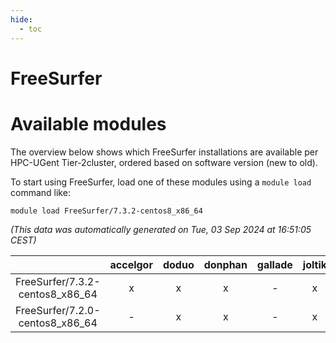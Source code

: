 ```yaml
---
hide:
  - toc
---
```


FreeSurfer
==========

# Available modules


The overview below shows which FreeSurfer installations are available per HPC-UGent Tier-2cluster, ordered based on software version (new to old).

To start using FreeSurfer, load one of these modules using a `module load` command like:

```shell
module load FreeSurfer/7.3.2-centos8_x86_64
```

*(This data was automatically generated on Tue, 03 Sep 2024 at 16:51:05 CEST)*  

| |accelgor|doduo|donphan|gallade|joltik|shinx|skitty|
| :---: | :---: | :---: | :---: | :---: | :---: | :---: | :---: |
|FreeSurfer/7.3.2-centos8_x86_64|x|x|x|-|x|-|x|
|FreeSurfer/7.2.0-centos8_x86_64|-|x|x|-|x|-|x|
